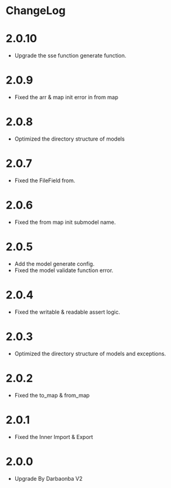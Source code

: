 # ChangeLog

# 2.0.10
- Upgrade the sse function generate function.

# 2.0.9
- Fixed the arr & map init error in from map

# 2.0.8
- Optimized the directory structure of models

# 2.0.7
- Fixed the FileField from.

# 2.0.6
- Fixed the from map init submodel name.

# 2.0.5
- Add the model generate config.
- Fixed the model validate function error. 

# 2.0.4
- Fixed the writable & readable assert logic.

# 2.0.3
- Optimized the directory structure of models and exceptions.

# 2.0.2
- Fixed the to_map & from_map

# 2.0.1
- Fixed the Inner Import & Export

# 2.0.0
- Upgrade By Darbaonba V2